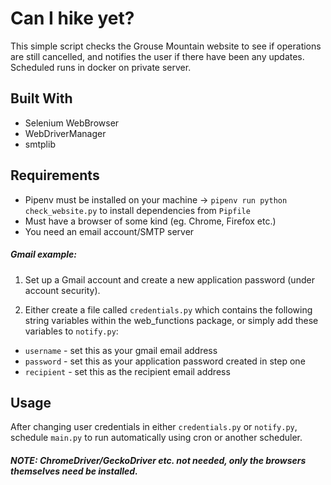 # Can I hike yet?
This simple script checks the Grouse Mountain website to see if operations are still cancelled, and notifies the user if there have been any updates. Scheduled runs in docker on private server.

## Built With
- Selenium WebBrowser
- WebDriverManager
- smtplib

## Requirements
- Pipenv must be installed on your machine -> `pipenv run python check_website.py` to install dependencies from `Pipfile`
- Must have a browser of some kind (eg. Chrome, Firefox etc.)
- You need an email account/SMTP server
##### Gmail example:
1. Set up a Gmail account and create a new application password (under account security). 

2. Either create a file called `credentials.py` which contains the following string variables within the web_functions package, or simply add these variables to `notify.py`:
- `username` - set this as your gmail email address
- `password` - set this as your application password created in step one
- `recipient` - set this as the recipient email address 



## Usage
After changing user credentials in either `credentials.py` or `notify.py`, schedule `main.py` to run automatically using cron or another scheduler.

##### NOTE: ChromeDriver/GeckoDriver etc. not needed, only the browsers themselves need be installed.
